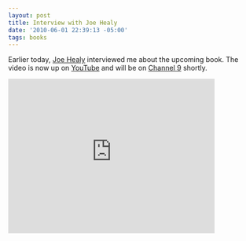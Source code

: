 ```yaml
---
layout: post
title: Interview with Joe Healy
date: '2010-06-01 22:39:13 -05:00'
tags: books
---
```


Earlier today, [Joe Healy](http://devfish.net) interviewed me about the upcoming book. The video is now up on [YouTube](http://www.youtube.com/watch?v=Gbjp2qHNTMc) and will be on [Channel 9](http://channel9.msdn.com/tags/florida/) shortly.

<iframe width="420" height="315" src="https://www.youtube.com/embed/Gbjp2qHNTMc" frameborder="0" allowfullscreen></iframe>
